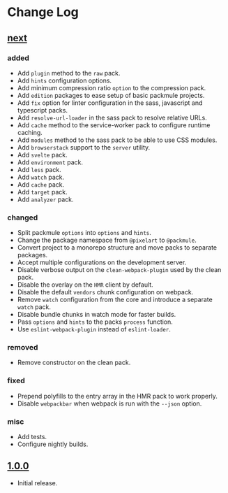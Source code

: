 # Change Log

## [next]

### added
* Add `plugin` method to the `raw` pack.
* Add `hints` configuration options.
* Add minimum compression ratio `option` to the compression pack.
* Add `edition` packages to ease setup of basic packmule projects.
* Add `fix` option for linter configuration in the sass, javascript and typescript packs.
* Add `resolve-url-loader` in the sass pack to resolve relative URLs.
* Add `cache` method to the service-worker pack to configure runtime caching.
* Add `modules` method to the sass pack to be able to use CSS modules.
* Add `browserstack` support to the `server` utility.
* Add `svelte` pack.
* Add `environment` pack.
* Add `less` pack.
* Add `watch` pack.
* Add `cache` pack.
* Add `target` pack.
* Add `analyzer` pack.

### changed
* Split packmule `options` into `options` and `hints`.
* Change the package namespace from `@pixelart` to `@packmule`.
* Convert project to a monorepo structure and move packs to separate packages.
* Accept multiple configurations on the development server.
* Disable verbose output on the `clean-webpack-plugin` used by the clean pack.
* Disable the overlay on the `HMR` client by default.
* Disable the default `vendors` chunk configuration on webpack.
* Remove `watch` configuration from the core and introduce a separate `watch` pack.
* Disable bundle chunks in watch mode for faster builds.
* Pass `options` and `hints` to the packs `process` function.
* Use `eslint-webpack-plugin` instead of `eslint-loader`.

### removed
* Remove constructor on the clean pack.

### fixed
* Prepend polyfills to the entry array in the HMR pack to work properly.
* Disable `webpackbar` when webpack is run with the `--json` option.

### misc
* Add tests.
* Configure nightly builds.

## [1.0.0]

* Initial release.

[next]: https://github.com/packmule/packmule/compare/v1.0.0...HEAD
[1.0.0]: https://github.com/packmule/packmule/releases/tag/v1.0.0
